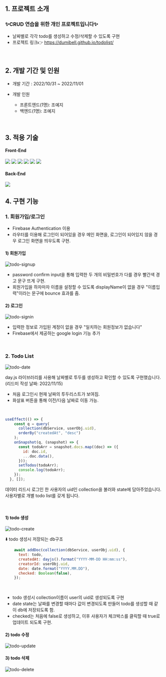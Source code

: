
## **1. 프로젝트 소개**
### ✨CRUD 연습을 위한 개인 프로젝트입니다✨
- 날짜별로 각각 todo를 생성하고 수정/삭제할 수 있도록 구현
- 프로젝트 링크👉 https://dumibell.github.io/todolist/
<br/>


## **2. 개발 기간 및 인원**

- 개발 기간 : 2022/10/31 ~ 2022/11/01
- 개발 인원

  - 프론트엔드(1명): 조예지
  - 백엔드(1명): 조예지

<br/>


## **3. 적용 기술**

#### Front-End
<img src="https://img.shields.io/badge/HTML-E34F26?style=for-the-badge&logo=HTML5&logoColor=white"> <img src="https://img.shields.io/badge/CSS-1572B6?style=for-the-badge&logo=CSS3&logoColor=white"> <img src="https://img.shields.io/badge/JavaScript-F7DF1E?style=for-the-badge&logo=JavaScript&logoColor=white">  <img src="https://img.shields.io/badge/React-61DAFB?style=for-the-badge&logo=React&logoColor=white"> <img src="https://img.shields.io/badge/React_Router-CA4245?style=for-the-badge&logo=React Router&logoColor=white">
<img src="https://img.shields.io/badge/TailwindCss-14263D?style=for-the-badge&logo=TailwindCss&logoColor=white"/>

#### Back-End
<img src="https://img.shields.io/badge/Firebase-FFCA28?style=for-the-badge&logo=firebase&logoColor=white"/>
<br/>


## **4. 구현 기능**
### 1. 회원가입/로그인
  - Firebase Authentication 이용
  - 라우터를 이용해 로그인이 되어있을 경우 메인 화면을, 로그인이 되어있지 않을 경우 로그인 화면을 띄우도록 구현.
  
#### 1) 회원가입

![todo-signup](https://user-images.githubusercontent.com/100185602/201822396-da3aa70a-f6f6-4b42-ab4f-1cc214d70c6e.gif)
  
 - password confirm input을 통해 입력한 두 개의 비밀번호가 다를 경우 빨간색 경고 문구 뜨게 구현.
 - 회원가입을 하자마자 이름을 설정할 수 있도록 displayName이 없을 경우 "이름입력"이라는 문구에 bounce 효과를 줌.
 

#### 2) 로그인

![todo-signin](https://user-images.githubusercontent.com/100185602/201822424-bbb57ab7-88a2-4700-901e-64c8bd334410.gif)


- 입력한 정보로 가입된 계정이 없을 경우 "일치하는 회원정보가 없습니다"
- Firebase에서 제공하는 google login 기능 추가

<br/>

### 2. Todo List

![todo-date](https://user-images.githubusercontent.com/100185602/201822519-894da067-a808-4603-aded-72e930aa8aa2.gif)

day.js 라이브러리를 사용해 날짜별로 투두를 생성하고 확인할 수 있도록 구현했습니다. (리드미 작성 날짜: 2022/11/15)
- 처음 로그인시 현재 날짜의 투두리스트가 보여짐.
- 화살표 버튼을 통해 이전/다음 날짜로 이동 가능.

<br/>


```js
useEffect(() => {
    const q = query(
      collection(dbService, userObj.uid),
      orderBy("createdAt", "desc")
    );
    onSnapshot(q, (snapshot) => {
      const todoArr = snapshot.docs.map((doc) => ({
        id: doc.id,
        ...doc.data(),
      }));
      setTodos(todoArr);
      console.log(todoArr);
    });
  }, []);
```
데이터 리드시 로그인 한 사용자의 uid인 collection을 불러와 state에 담아주었습니다. 사용자별로 개별 todo list를 갖게 됩니다.

<br/>

#### 1) todo 생성

![todo-create](https://user-images.githubusercontent.com/100185602/201822445-e54639b5-106d-48f0-8e24-8e41f9ce0ef1.gif)

⬇️ todo 생성시 저장되는 db구조

```js
    await addDoc(collection(dbService, userObj.uid), {
      text: todo,
      createdAt: dayjs().format("YYYY-MM-DD HH:mm:ss"),
      creatorId: userObj.uid,
      date: date.format("YYYY.MM.DD"),
      checked: Boolean(false),
    });
  ```
  <br/>
  
  - todo 생성시 collection이름이 user의 uid로 생성되도록 구현 
  - date state는 날짜를 변경할 때마다 값이 변경되도록 만들어 todo를 생성할 때 같이 db에 저장되도록 함.
  - checked는 처음에 false로 생성하고, 이후 사용자가 체크박스를 클릭할 때 true로 업데이트 되도록 구현.

#### 2) todo 수정

![todo-update](https://user-images.githubusercontent.com/100185602/201822476-6e41435d-cccd-43b5-8eff-93487498b6ff.gif)


#### 3) todo 삭제
![todo-delete](https://user-images.githubusercontent.com/100185602/201822717-c05b0c2a-e3c5-4ac0-a7ba-77362a89c1ff.gif)
